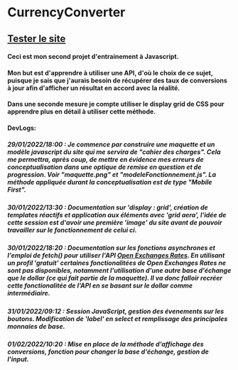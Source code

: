 # CurrencyConverter
## [Tester le site](https://mathischatelain.github.io/CurrencyConverter/site.html)
#### Ceci est mon second projet d'entrainement à Javascript.
#### Mon but est d'apprendre à utiliser une API, d'où le choix de ce sujet, puisque je sais que j'aurais besoin de récupérer des taux de conversions à jour afin d'afficher un résultat en accord avec la réalité.
#### Dans une seconde mesure je compte utiliser le display grid de CSS pour apprendre plus en détail à utiliser cette méthode.
#### DevLogs:
##### 29/01/2022/18:00 : Je commence par construire une maquette et un modèle javascript du site qui me servira de "cahier des charges". Cela me permettra, après coup, de mettre en évidence mes erreurs de conceptualisation dans une optique de remise en question et de progression. Voir "maquette.png" et "modeleFonctionnement.js". La méthode appliquée durant la conceptualisation est de type "Mobile First".
##### 30/01/2022/13:30 : Documentation sur 'display : grid', création de templates réactifs et application aux éléments avec 'grid aera', l'idée de cette session est d'avoir une première 'image' du site avant de pouvoir travailler sur le fonctionnement de celui ci.
##### 30/01/2022/18:20 : Documentation sur les fonctions asynchrones et l'emploi de fetch() pour utiliser l'API [Open Exchanges Rates](https://openexchangerates.org/). En utilisant un profil 'gratuit' certaines fonctionalitées de Open Exchanges Rates ne sont pas disponibles, notamment l'utilisation d'une autre base d'échange que le dollar (ce qui fait partie de la maquette). Il va donc falloir recréer cette fonctionalitée de l'API en se basant sur le dollar comme intermédiaire.
##### 31/01/2022/09:12 : Session JavaScript, gestion des évenements sur les boutons. Modification de 'label' en select et remplissage des principales monnaies de base.
##### 01/02/2022/10:20 : Mise en place de la méthode d'affichage des conversions, fonction pour changer la base d'échange, gestion de l'input.
